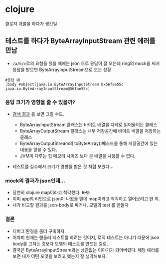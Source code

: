 # clojure

클로저 개발을 하다가 생긴일

## 테스트를 하다가 ByteArrayInputStream 관련 에러를 만남

* `/a/b/c`로의 요청을 했을 때에는 json 으로 응답이 잘 오는데 ring의 mock을 써서 응답을 받으면 ByteArrayInputStream으로 오는 상황

```
#응답 예
:body #object[java.io.ByteArrayInputStream 0x56fae55c java.io.ByteArrayInputStream@56fae55c]
```
### 응답 크기가 영향을 줄 수 있을까?

* [검색 결과](http://baeksupervisor.tistory.com/39) 를 보면 그럴 수도.
  * ByteArrayInputStream 클래스는 바이트 배열을 차례로 읽어들이는 클래스
  * ByteArrayOutputStream 클래스는 내부 저장공간에 바이트 배열을 저장하는 클래스
  * ByteArrayOutputStream의 toByteArray()메소드를 통해 저장공간에 있는 내용을 얻을 수 있다.
  * JVM이 다루는 힙 메모리 사이즈 보다 큰 배열을 사용할 수 없다.

* 테스트를 실수해서 크기가 영향을 받은 것 처럼 보였다...

### mock의 결과가 json인데...

* 당연히 clojure map이라고 착각했다. ~~바보~~
* 이미 app의 리턴으로 json이 나왔을 텐데 map이라고 착각하고 열어보려고 한 죄.
* 내가 비교할 결과를 json-body로 싸거나, 모델의 test 를 만들자

### 결론

* 디버그 환경을 좀더 구축하자.
* 어차피 현재는 핸들러 테스트를 하려는 것이지, 로직 테스트는 아니기 때문에 json body를 고치는 것보다 모델의 테스트를 만드는 걸로.
* 결국은 ByteArrayInputStream과는 상관없는 이야기가 되어버렸다. 해당 에러를 보면 내가 어떤 포맷을 보려고 했는지 잘 생각해보자.
